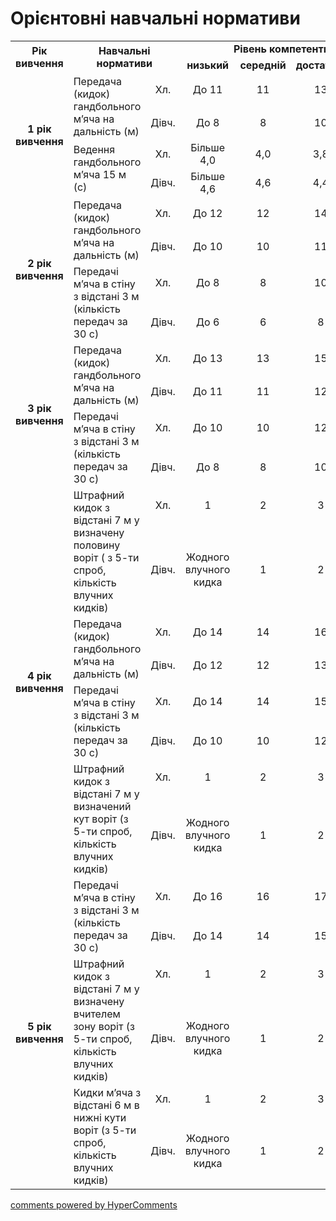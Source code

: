 <div id="hypercomments_widget" class="js-hypercomments-widget invisible"></div>

Орієнтовні навчальні нормативи
=============================

<table>
<tbody>
<tr>
<td rowspan="2" align="center"><b>Рік вивчення</b></td>
<td colspan="2" rowspan="2" align="center"><b>Навчальні нормативи</b></td>
<td colspan="4" align="center"><b>Рівень компетентності</b></td>
</tr>
<tr class="odd">
<td align="center"><b>низький</b></td>
<td align="center"><b>середній</b></td>
<td align="center"><b>достатній</b></td>
<td align="center"><b>високий</b></td>
</tr>
<tr class="even">
<td rowspan="4" align="center"><b>1 рік вивчення</b></td>
<td rowspan="2">Передача (кидок) гандбольного м’яча на дальність (м)</td>
<td align="center">Хл.</td>
<td align="center">До 11</td>
<td align="center">11</td>
<td align="center">13</td>
<td align="center">14</td>
</tr>
<tr class="odd">
<td align="center">Дівч.</td>
<td align="center">До 8</td>
<td align="center">8</td>
<td align="center">10</td>
<td align="center">12</td>
</tr>
<tr class="even">
<td rowspan="2">Ведення гандбольного м’яча 15 м (с)</td>
<td align="center">Хл.</td>
<td align="center">Більше 4,0</td>
<td align="center">4,0</td>
<td align="center">3,8</td>
<td align="center">3,6</td>
</tr>
<tr class="odd">
<td align="center">Дівч.</td>
<td align="center">Більше 4,6</td>
<td align="center">4,6</td>
<td align="center">4,4</td>
<td align="center">4,2</td>
</tr>
<tr class="even">
<td rowspan="4" align="center"><b>2 рік вивчення</b></td>
<td rowspan="2">Передача (кидок) гандбольного м’яча на дальність (м)</td>
<td align="center">Хл.</td>
<td align="center">До 12</td>
<td align="center">12</td>
<td align="center">14</td>
<td align="center">15</td>
</tr>
<tr class="odd">
<td align="center">Дівч.</td>
<td align="center">До 10</td>
<td align="center">10</td>
<td align="center">11</td>
<td align="center">13</td>
</tr>
<tr class="even">
<td rowspan="2">Передачі м’яча в стіну з відстані 3 м (кількість передач за 30 с)</td>
<td align="center">Хл.</td>
<td align="center">До 8</td>
<td align="center">8</td>
<td align="center">10</td>
<td align="center">13</td>
</tr>
<tr class="odd">
<td align="center">Дівч.</td>
<td align="center">До 6</td>
<td align="center">6</td>
<td align="center">8</td>
<td align="center">10</td>
</tr>
<tr class="even">
<td rowspan="4" align="center"><b>3 рік вивчення</b></td>
<td rowspan="2">Передача (кидок) гандбольного м’яча на дальність (м)</td>
<td align="center">Хл.</td>
<td align="center">До 13</td>
<td align="center">13</td>
<td align="center">15</td>
<td align="center">16</td>
</tr>
<tr class="odd">
<td align="center">Дівч.</td>
<td align="center">До 11</td>
<td align="center">11</td>
<td align="center">12</td>
<td align="center">14</td>
</tr>
<tr class="even">
<td rowspan="2">Передачі м’яча в стіну з відстані 3 м (кількість передач за 30 с)</td>
<td align="center">Хл.</td>
<td align="center">До 10</td>
<td align="center">10</td>
<td align="center">12</td>
<td align="center">15</td>
</tr>
<tr class="odd">
<td align="center">Дівч.</td>
<td align="center">До 8</td>
<td align="center">8</td>
<td align="center">10</td>
<td align="center">12</td>
<tr class="even">
<td rowspan="8" align="center"><b>4 рік вивчення</b></td>
<td rowspan="2">Штрафний кидок з відстані 7 м у визначену половину воріт ( з 5-ти спроб, кількість влучних кидків)</td>
<td align="center">Хл.</td>
<td align="center">1</td>
<td align="center">2</td>
<td align="center">3</td>
<td align="center">4</td>
</tr>
<tr class="odd">
<td align="center">Дівч.</td>
<td align="center">Жодного влучного кидка</td>
<td align="center">1</td>
<td align="center">2</td>
<td align="center">3</td>
</tr>
<tr class="even">
<td rowspan="2">Передача (кидок) гандбольного м’яча на дальність (м)</td>
<td align="center">Хл.</td>
<td align="center">До 14</td>
<td align="center">14</td>
<td align="center">16</td>
<td align="center">17</td>
</tr>
<tr class="odd">
<td align="center">Дівч.</td>
<td align="center">До 12</td>
<td align="center">12</td>
<td align="center">13</td>
<td align="center">15</td>
</tr>
<tr class="even">
<td rowspan="2">Передачі м’яча в стіну з відстані 3 м (кількість передач за 30 с)</td>
<td align="center">Хл.</td>
<td align="center">До 14</td>
<td align="center">14</td>
<td align="center">15</td>
<td align="center">17</td>
</tr>
<tr class="odd">
<td align="center">Дівч.</td>
<td align="center">До 10</td>
<td align="center">10</td>
<td align="center">12</td>
<td align="center">13</td>
</tr>
<tr class="even">
<td rowspan="2">Штрафний кидок з відстані 7 м у визначений кут воріт (з 5-ти спроб, кількість влучних кидків)</td>
<td align="center">Хл.</td>
<td align="center">1</td>
<td align="center">2</td>
<td align="center">3</td>
<td align="center">4</td>
</tr>
<tr class="odd">
<td align="center">Дівч.</td>
<td align="center">Жодного влучного кидка</td>
<td align="center">1</td>
<td align="center">2</td>
<td align="center">3</td>
</tr>
<tr class="even">
<td rowspan="6" align="center"><b>5 рік вивчення</b></td>
<td rowspan="2">Передачі м’яча в стіну з відстані 3 м (кількість передач за 30 с)</td>
<td align="center">Хл.</td>
<td align="center">До 16</td>
<td align="center">16</td>
<td align="center">17</td>
<td align="center">18</td>
</tr>
<tr class="odd">
<td align="center">Дівч.</td>
<td align="center">До 14</td>
<td align="center">14</td>
<td align="center">15</td>
<td align="center">16</td>
</tr>
<tr class="even">
<td rowspan="2">Штрафний кидок з відстані 7 м у визначену вчителем зону воріт (з 5-ти спроб, кількість влучних кидків)</td>
<td align="center">Хл.</td>
<td align="center">1</td>
<td align="center">2</td>
<td align="center">3</td>
<td align="center">4</td>
</tr>
<tr class="odd">
<td align="center">Дівч.</td>
<td align="center">Жодного влучного кидка</td>
<td align="center">1</td>
<td align="center">2</td>
<td align="center">3</td>
</tr>
<tr class="even">
<td rowspan="2">Кидки м’яча з відстані 6 м в нижні кути воріт (з 5-ти спроб, кількість влучних кидків)</td>
<td align="center">Хл.</td>
<td align="center">1</td>
<td align="center">2</td>
<td align="center">3</td>
<td align="center">4</td>
</tr>
<tr class="odd">
<td align="center">Дівч.</td>
<td align="center">Жодного влучного кидка</td>
<td align="center">1</td>
<td align="center">2</td>
<td align="center">3</td>
</tr>
</tbody>
</table>

<div class="js-hypercomments-container">
    <a href="http://hypercomments.com" class="hc-link" title="comments widget">comments powered by HyperComments</a>
</div>
